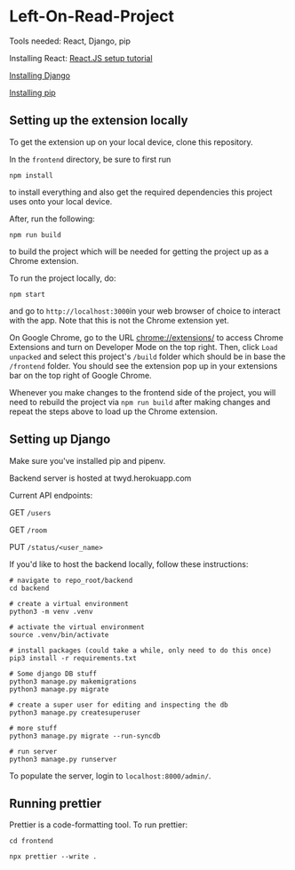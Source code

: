 # Left-On-Read-Project

Tools needed: React, Django, pip

Installing React: [React.JS setup tutorial](https://reactjs.org/tutorial/tutorial.html#setup-option-2-local-development-environment)

[Installing Django](https://docs.djangoproject.com/en/4.0/topics/install/)

[Installing pip](https://pip.pypa.io/en/stable/)


## Setting up the extension locally

To get the extension up on your local device, clone this repository.

In the `frontend` directory, be sure to first run
```
npm install
```
to install everything and also get the required dependencies this project uses onto your local device.

After, run the following:
```
npm run build
```
to build the project which will be needed for getting the project up as a Chrome extension.

To run the project locally, do:
```
npm start
```

and go to `http://localhost:3000`in your web browser of choice to interact with the app. Note that this is not the Chrome extension yet.


On Google Chrome, go to the URL [chrome://extensions/](chrome://extensions/) to access Chrome Extensions and turn on Developer Mode on the top right. Then, click `Load unpacked` and select this project's `/build` folder which should be in base the `/frontend` folder. You should see the extension pop up in your extensions bar on the top right of Google Chrome.

Whenever you make changes to the frontend side of the project, you will need to rebuild the project via `npm run build` after making changes and repeat the steps above to load up the Chrome extension.

## Setting up Django

Make sure you've installed pip and pipenv.

Backend server is hosted at twyd.herokuapp.com

Current API endpoints:

GET `/users`

GET `/room`

PUT `/status/<user_name>`

If you'd like to host the backend locally, follow these instructions:
```
# navigate to repo_root/backend
cd backend

# create a virtual environment
python3 -m venv .venv

# activate the virtual environment
source .venv/bin/activate

# install packages (could take a while, only need to do this once)
pip3 install -r requirements.txt

# Some django DB stuff
python3 manage.py makemigrations
python3 manage.py migrate

# create a super user for editing and inspecting the db
python3 manage.py createsuperuser

# more stuff
python3 manage.py migrate --run-syncdb

# run server
python3 manage.py runserver
```

To populate the server, login to `localhost:8000/admin/`.


## Running prettier

Prettier is a code-formatting tool. To run prettier:

```
cd frontend

npx prettier --write .
```
